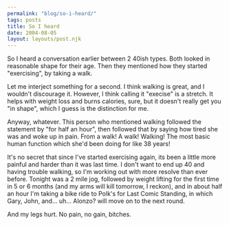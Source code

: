 ```yaml
---
permalink: "blog/so-i-heard/"
tags: posts
title: So I heard
date: 2004-08-05
layout: layouts/post.njk
---
```


So I heard a conversation earlier between 2 40ish types. Both looked in reasonable shape for their age. Then they mentioned how they started "exercising", by taking a walk.

Let me interject something for a second. I think walking is great, and I wouldn't discourage it. However, I think calling it "execise" is a stretch. It helps with weight loss and burns calories, sure, but it doesn't really get you "in shape", which I guess is the distinction for me.

Anyway, whatever. This person who mentioned walking followed the statement by "for half an hour", then followed that by saying how tired she was and woke up in pain. From a walk! A walk! Walking! The most basic human function which she'd been doing for like 38 years! 

It's no secret that since I've started exercising again, its been a little more painful and harder than it was last time. I don't want to end up 40 and having trouble walking, so I'm working out with more resolve than ever before. Tonight was a 2 mile jog, followed by weight lifting for the first time in 5 or 6 months (and my arms will kill tomorrow, I reckon), and in about half an hour I'm taking a bike ride to Polk's for Last Comic Standing, in which Gary, John, and... uh... Alonzo? will move on to the next round.

And my legs hurt. No pain, no gain, bitches.